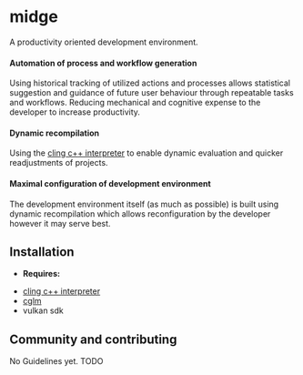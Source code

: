 # **midge**

A productivity oriented development environment.

#### Automation of process and workflow generation

Using historical tracking of utilized actions and processes allows statistical
suggestion and guidance of future user behaviour through repeatable tasks and
workflows. Reducing mechanical and cognitive expense to the developer to
increase productivity.

#### Dynamic recompilation
  
Using the [cling c++ interpreter](https://root.cern.ch/cling) to enable dynamic
evaluation and quicker readjustments of projects.

#### Maximal configuration of development environment
  
The development environment itself (as much as possible) is built using dynamic
recompilation which allows reconfiguration by the developer however it may serve
best.

## Installation

* __Requires:__
- [cling c++ interpreter](https://root.cern.ch/cling)
- [cglm](https://github.com/recp/cglm)
- vulkan sdk

## Community and contributing

No Guidelines yet. TODO